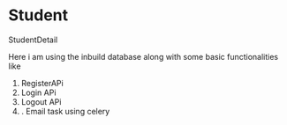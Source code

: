 # Student
StudentDetail

Here i am using the inbuild database along with some basic functionalities like
1. RegisterAPi
2. Login APi
3. Logout APi
4. . Email task using celery
